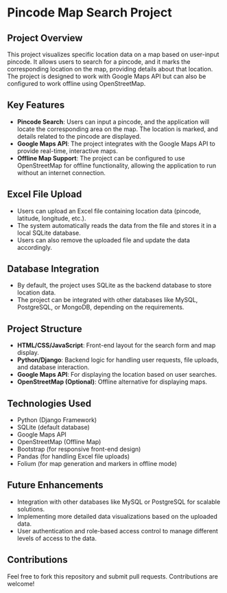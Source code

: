 # Pincode Map Search Project

## Project Overview
This project visualizes specific location data on a map based on user-input pincode. It allows users to search for a pincode, and it marks the corresponding location on the map, providing details about that location. The project is designed to work with Google Maps API but can also be configured to work offline using OpenStreetMap.

## Key Features
- **Pincode Search**: Users can input a pincode, and the application will locate the corresponding area on the map. The location is marked, and details related to the pincode are displayed.
- **Google Maps API**: The project integrates with the Google Maps API to provide real-time, interactive maps.
- **Offline Map Support**: The project can be configured to use OpenStreetMap for offline functionality, allowing the application to run without an internet connection.
  
## Excel File Upload
- Users can upload an Excel file containing location data (pincode, latitude, longitude, etc.).
- The system automatically reads the data from the file and stores it in a local SQLite database.
- Users can also remove the uploaded file and update the data accordingly.

## Database Integration
- By default, the project uses SQLite as the backend database to store location data.
- The project can be integrated with other databases like MySQL, PostgreSQL, or MongoDB, depending on the requirements.

## Project Structure
- **HTML/CSS/JavaScript**: Front-end layout for the search form and map display.
- **Python/Django**: Backend logic for handling user requests, file uploads, and database interaction.
- **Google Maps API**: For displaying the location based on user searches.
- **OpenStreetMap (Optional)**: Offline alternative for displaying maps.

## Technologies Used
- Python (Django Framework)
- SQLite (default database)
- Google Maps API
- OpenStreetMap (Offline Map)
- Bootstrap (for responsive front-end design)
- Pandas (for handling Excel file uploads)
- Folium (for map generation and markers in offline mode)

## Future Enhancements
- Integration with other databases like MySQL or PostgreSQL for scalable solutions.
- Implementing more detailed data visualizations based on the uploaded data.
- User authentication and role-based access control to manage different levels of access to the data.

## Contributions
Feel free to fork this repository and submit pull requests. Contributions are welcome!
